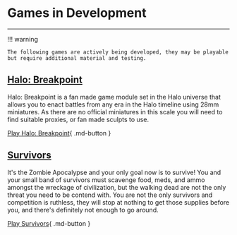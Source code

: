 # Games in Development

---

!!! warning

    The following games are actively being developed, they may be playable but require additional material and testing.

## [Halo: Breakpoint](halo-breakpoint/introduction.md)

Halo: Breakpoint is a fan made game module set in the Halo universe that allows you to enact battles from any era in the Halo timeline using 28mm miniatures. As there are no official miniatures in this scale you will need to find suitable proxies, or fan made sculpts to use.

[Play Halo: Breakpoint](halo-breakpoint/introduction.md){ .md-button }

## [Survivors](survivors/introduction.md)

It's the Zombie Apocalypse and your only goal now is to survive! You and your small band of survivors must scavenge food, meds, and ammo amongst the wreckage of civilization, but the walking dead are not the only threat you need to be contend with. You are not the only survivors and competition is ruthless, they will stop at nothing to get those supplies before you, and there's definitely not enough to go around.

[Play Survivors](survivors/introduction.md){ .md-button }